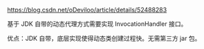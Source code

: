 https://blog.csdn.net/oDeviloo/article/details/52488283

基于 JDK 自带的动态代理方式需要实现 InvocationHandler 接口。

优点：JDK 自带，底层实现使得动态类创建过程快。无需第三方 jar 包。